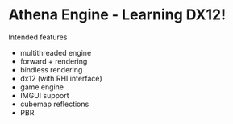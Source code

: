 # Athena Engine - Learning DX12!


Intended features
* multithreaded engine
* forward + rendering
* bindless rendering
* dx12 (with RHI interface)
* game engine
* IMGUI support
* cubemap reflections
* PBR

